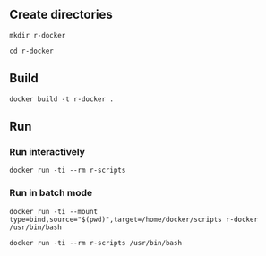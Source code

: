 ## Create directories

```
mkdir r-docker
```

```
cd r-docker
```

## Build

```
docker build -t r-docker .
```


## Run



### Run interactively

```
docker run -ti --rm r-scripts
```
### Run in batch mode

```
docker run -ti --mount type=bind,source="$(pwd)",target=/home/docker/scripts r-docker /usr/bin/bash

```

```
docker run -ti --rm r-scripts /usr/bin/bash
```


